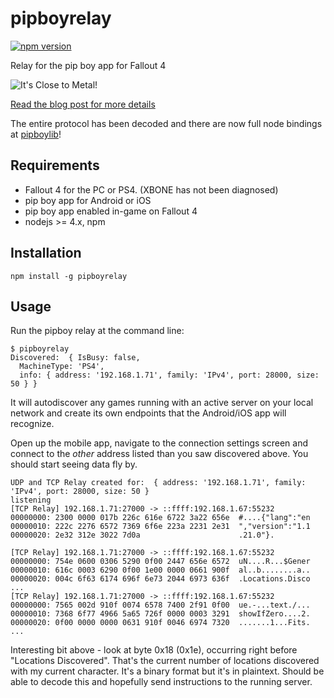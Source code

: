 # pipboyrelay

[![npm version](https://badge.fury.io/js/pipboyrelay.svg)](https://badge.fury.io/js/pipboyrelay)

Relay for the pip boy app for Fallout 4

![It's Close to Metal!](https://657cea1304d5d92ee105-33ee89321dddef28209b83f19f06774f.ssl.cf1.rackcdn.com/close-to-metal-ba0f30d76e986ef9fa02e7fbb1c3a8a954b268777325adf87250e3f0cfc4ef17.png)

[Read the blog post for more details](https://getcarina.com/blog/fallout-4-service-discovery-and-relay)

The entire protocol has been decoded and there are now full node bindings at [pipboylib](https://github.com/RobCoIndustries/pipboylib)!

## Requirements

* Fallout 4 for the PC or PS4. (XBONE has not been diagnosed)
* pip boy app for Android or iOS
* pip boy app enabled in-game on Fallout 4
* nodejs >= 4.x, npm

## Installation

```
npm install -g pipboyrelay
```

## Usage

Run the pipboy relay at the command line:

```
$ pipboyrelay
Discovered:  { IsBusy: false,
  MachineType: 'PS4',
  info: { address: '192.168.1.71', family: 'IPv4', port: 28000, size: 50 } }
```

It will autodiscover any games running with an active server on your local network and create its own endpoints that the Android/iOS app will recognize.

Open up the mobile app, navigate to the connection settings screen and connect to the *other* address listed than you saw discovered above. You should start seeing data fly by.

```
UDP and TCP Relay created for:  { address: '192.168.1.71', family: 'IPv4', port: 28000, size: 50 }
listening
[TCP Relay] 192.168.1.71:27000 -> ::ffff:192.168.1.67:55232
00000000: 2300 0000 017b 226c 616e 6722 3a22 656e  #....{"lang":"en
00000010: 222c 2276 6572 7369 6f6e 223a 2231 2e31  ","version":"1.1
00000020: 2e32 312e 3022 7d0a                      .21.0"}.

[TCP Relay] 192.168.1.71:27000 -> ::ffff:192.168.1.67:55232
00000000: 754e 0600 0306 5290 0f00 2447 656e 6572  uN....R...$Gener
00000010: 616c 0003 6290 0f00 1e00 0000 0661 900f  al..b........a..
00000020: 004c 6f63 6174 696f 6e73 2044 6973 636f  .Locations.Disco
...
[TCP Relay] 192.168.1.71:27000 -> ::ffff:192.168.1.67:55232
00000000: 7565 002d 910f 0074 6578 7400 2f91 0f00  ue.-...text./...
00000010: 7368 6f77 4966 5a65 726f 0000 0003 3291  showIfZero....2.
00000020: 0f00 0000 0000 0631 910f 0046 6974 7320  .......1...Fits.
...
```

Interesting bit above - look at byte 0x18 (0x1e), occurring right before
"Locations Discovered". That's the current number of locations discovered with
my current character. It's a binary format but it's in plaintext. Should be able
to decode this and hopefully send instructions to the running server.
